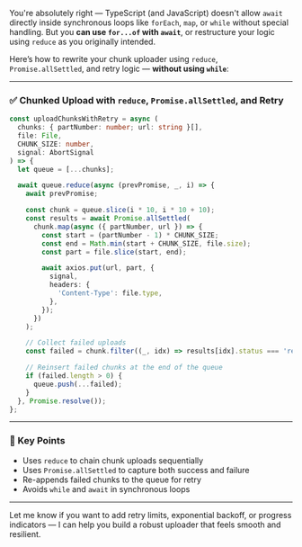 You're absolutely right — TypeScript (and JavaScript) doesn't allow `await` directly inside synchronous loops like `forEach`, `map`, or `while` without special handling. But you **can use `for...of` with `await`**, or restructure your logic using `reduce` as you originally intended.

Here’s how to rewrite your chunk uploader using `reduce`, `Promise.allSettled`, and retry logic — **without using `while`**:

---

### ✅ Chunked Upload with `reduce`, `Promise.allSettled`, and Retry

```ts
const uploadChunksWithRetry = async (
  chunks: { partNumber: number; url: string }[],
  file: File,
  CHUNK_SIZE: number,
  signal: AbortSignal
) => {
  let queue = [...chunks];

  await queue.reduce(async (prevPromise, _, i) => {
    await prevPromise;

    const chunk = queue.slice(i * 10, i * 10 + 10);
    const results = await Promise.allSettled(
      chunk.map(async ({ partNumber, url }) => {
        const start = (partNumber - 1) * CHUNK_SIZE;
        const end = Math.min(start + CHUNK_SIZE, file.size);
        const part = file.slice(start, end);

        await axios.put(url, part, {
          signal,
          headers: {
            'Content-Type': file.type,
          },
        });
      })
    );

    // Collect failed uploads
    const failed = chunk.filter((_, idx) => results[idx].status === 'rejected');

    // Reinsert failed chunks at the end of the queue
    if (failed.length > 0) {
      queue.push(...failed);
    }
  }, Promise.resolve());
};
```

---

### 🧠 Key Points

- Uses `reduce` to chain chunk uploads sequentially
- Uses `Promise.allSettled` to capture both success and failure
- Re-appends failed chunks to the queue for retry
- Avoids `while` and `await` in synchronous loops

---

Let me know if you want to add retry limits, exponential backoff, or progress indicators — I can help you build a robust uploader that feels smooth and resilient.